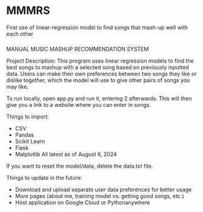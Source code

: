 # MMMRS
First use of linear-regression model to find songs that mash-up well with each other

#####

MANUAL MUSIC MASHUP RECOMMENDATION SYSTEM

Project Description:
This program uses linear regression models to find the best songs to mashup with a selected song based on previously inputted data. Users can make their own preferences
between two songs they like or dislike together, which the model will use to give other pairs of songs you may like.

To run locally, open app.py and run it, entering 2 afterwards. This will then give you a link to a website where you can enter in songs.

Things to import:
- CSV
- Pandas
- Scikit Learn
- Flask
- Matplotlib
All latest as of August 6, 2024

If you want to reset the model/data, delete the data.txt file.

Things to update in the future:
- Download and upload separate user data preferences for better usage
- More pages (about me, training model vs. getting good songs, etc.)
- Host application on Google Cloud or Pythonanywhere
